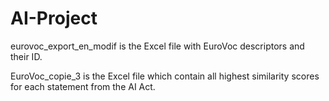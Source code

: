 # AI-Project

eurovoc_export_en_modif is the Excel file with EuroVoc descriptors and their ID.

EuroVoc_copie_3 is the Excel file which contain all highest similarity scores for each statement from the AI Act.


